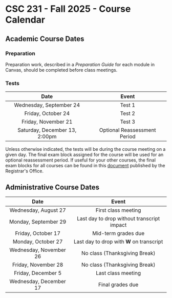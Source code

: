 # CSC 231 - Fall 2025 -  Course Calendar

## Academic Course Dates

### Preparation

Preparation work, described in a *Preparation Guide* for each module in Canvas, should be completed before class meetings. 

### Tests

| Date | Event |
| :-: | :--: |
| Wednesday, September 24 | Test 1 |
| Friday, October 24 | Test 2 |
| Friday, November 21 | Test 3 |
| Saturday, December 13, 2:00pm | Optional Reassessment Period |

Unless otherwise indicated, the tests will be during the course meeting on a given day. The final exam block assigned for the course will be used for an optional reassessment period. If useful for your other courses, the final exam blocks for all courses can be found in this [document](https://prod.wp.cdn.aws.wfu.edu/sites/120/2025/06/25-26-Final-Exam-Schedule.pdf) published by the Registrar's Office.

## Administrative Course Dates

|          Date          |                   Event                     |
| :--------------------:  | :----------------------------------------: |
|  Wednesday, August 27   | First class meeting                        |
|  Monday, September 29   | Last day to drop without transcript impact |
|  Friday, October 17     | Mid-term grades due                        |
|  Monday, October 27     | Last day to drop with **W** on transcript  |
|  Wednesday, November 26 | No class (Thanksgiving Break)              |
|  Friday, November 28    | No class (Thanksgiving Break)              |
|  Friday, December 5     | Last class meeting                         |
|  Wednesday, December 17 | Final grades due                           |


